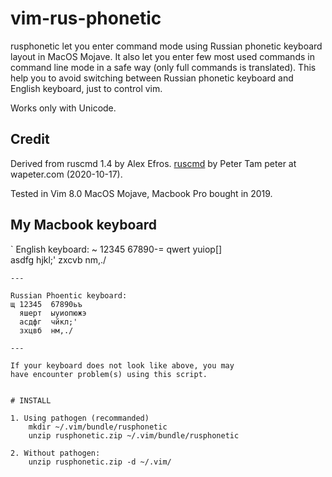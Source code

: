 # vim-rus-phonetic

rusphonetic let you enter command mode using
Russian phonetic keyboard layout in MacOS Mojave.
It also let you enter few most used commands in 
command line mode in a safe way (only full commands
is translated).  This help you to avoid switching
between Russian phonetic keyboard and English keyboard,
just to control vim.

Works only with Unicode.

## Credit

Derived from ruscmd 1.4 by Alex Efros.
[ruscmd](https://www.vim.org/scripts/script.php?script_id=3885)
by Peter Tam peter at wapeter.com (2020-10-17).

Tested in Vim 8.0 MacOS Mojave, Macbook Pro bought in 2019. 

## My Macbook keyboard

`
English keyboard:
~ 12345  67890-=
  qwert  yuiop[]\
  asdfg  hjkl;'
  zxcvb  nm,./
```
--- 

Russian Phoentic keyboard:
щ 12345  67890ьъ
  яшерт  ыуиопюжэ
  асдфг  чйкл;'
  зхцвб  нм,./

---

If your keyboard does not look like above, you may
have encounter problem(s) using this script.


# INSTALL

1. Using pathogen (recommanded)
	mkdir ~/.vim/bundle/rusphonetic
	unzip rusphonetic.zip ~/.vim/bundle/rusphonetic

2. Without pathogen:
	unzip rusphonetic.zip -d ~/.vim/ 




